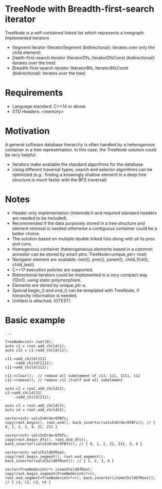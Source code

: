 # TreeNode with  Breadth-first-search iterator
TreeNode is a self-contained linked list which represents a treegraph.<br>
Implemented iterators
* Segment iterator (IteratorSegment (bidirectional): iterates over only the child element)
* Depth-first-search iterator (IteratorDfs, IteratorDfsConst (bidirectional): iterates over the tree)
* Breadth-first-search iterator (IteratorBfs, IteratorBfsConst (bidirectional): iterates over the tree)

# Requirements
* Language standard: C++14 or above
* STD Headers: \<memory\>

# Motivation
A general software database hierarchy is often handled by a heterogenous container in a tree representation. In this case, the TreeNode solution could be very helpful:
* Iterators make available the standard algorithms for the database
* Using different traversal types, search and selector algorithms can be optimized (e.g.: finding a knowingly shallow element in a deep tree structure is much faster with the BFS traversal)

# Notes
* Header only implementation (treenode.h and required standard headers are needed to be included).
* Recommended if the data purposely stored in a tree structure and element removal is needed otherwise a contiguous container could be a better choice.
* The solution based on multiple double linked lists along with all its pros and cons. 
* Homogenous container (heterogeneous elements based in a common ancestor can be stored by smart ptrs: TreeNode<unique_ptr<DbEntityBase>> root)
* Navigator element are available: next(), prev(), parent(), child_first(), child_last()
* C++17 execution policies are supported.
* Bidirectional iterators could be implemented in a very compact way (12in1), using static polymorphism.
* Elements are stored by unique_ptr-s.
* Special begin_*() and end_*() can be templated with TreeNode, if hierarchy information is needed.
* Unittest is attached. (GTEST)

# Basic example
    ...
    
    TreeNode<int> root(0);
    auto c1 = root.add_child(1);
    auto c11 = c1->add_child(11);
        
    c11->add_child(111)
        ->add_child(1111);
    c11->add_child(112);

    c11->clear();  // remove all subelement of c11: 111, 1111, 112
    c11->remove(); // remove c11 itself and all subelement

    auto c2 = root.add_child(2);
    c2->add_child(21)
        ->add_child(211);
      
    auto c3 = root.add_child(3);
    auto c4 = root.add_child(4);

    vector<int> valsInOrderOfBfs;
    copy(root.begin(), root.end(), back_inserter(valsInOrderOfBfs)); // { 0, 1, 2, 3, 4, 21, 211 }
    
    vector<int> valsInOrderOfDfs;
    copy(root.begin_dfs(), root.end_dfs(), back_inserter(valsInOrderOfDfs)); // { 0, 1, 2, 21, 211, 3, 4 }
       
    vector<int> valsChildOfRoot;
    copy(root.begin_segment(), root.end_segment(), back_inserter(valsChildOfRoot)); // { 1, 2, 3, 4 }
    
    vector<TreeNode<int>*> itemsChildOfRoot;
    copy(root.begin_segment<TreeNode<int>*>(), root.end_segment<TreeNode<int>*>(), back_inserter(itemsChildOfRoot)); // { c1, c2, c3, c4 }
    
    
